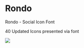 Rondo
=====

Rondo - Social Icon Font

40 Updated Icons presented via font

<img src="https://www.google.com/images/srpr/logo3w.png">

